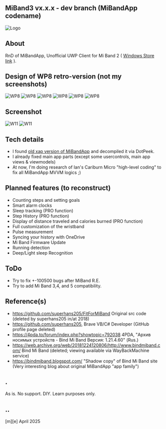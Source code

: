 ## MiBand3 vx.x.x - dev branch (MiBandApp codename)
![Logo](Images/logo.png)

## About 
RnD of MiBandApp, Unofficial UWP Client for Mi Band 2 ( [Windows Store link](https://apps.microsoft.com/detail/9p9p4lqh99c7?hl=ru-RU&gl=RU)  ).

## Design of WP8 retro-version (not my screenshots)
![WP8](Images/retro01.png)
![WP8](Images/retro02.png)
![WP8](Images/retro03.png)
![WP8](Images/retro04.png)
![WP8](Images/retro05.png)
![WP8](Images/retro06.png)

## Screenshot
![W11](Images/sshot01.png)
![W11](Images/sshot02.png)

## Tech details
- I found [old xap version of MiBandApp](https://4pda.to/forum/index.php?showtopic=792038) and decompiled it via DotPeek.
- I already fixed main app parts (except some usercontrols, main app views & viewmodels)
- At now, I'm doing research of Ian's Cariburn Micro "high-level coding" to fix all MiBandApp MVVM logics ;) 

## Planned features (to reconstruct)
- Counting steps and setting goals
- Smart alarm clocks
- Sleep tracking (PRO function)
- Step History (PRO function)
- Display of distance traveled and calories burned (PRO function)
- Full customization of the wristband
- Pulse measurement
- Syncing your history with OneDrive
- Mi Band Firmware Update
- Running detection
- Deep/Light sleep Recognition
 
## ToDo
- Try to fix +-100500 bugs after MiBand R.E.
- Try to add Mi Band 3,4, and 5 compatibility.


## Reference(s)
- https://github.com/superhans205/FitForMiBand Original src code (deleted by superhans205 in/at 2018)
- https://github.com/superhans205, Brave VB/C# Developer (GitHub profile page deleted)
- https://4pda.to/forum/index.php?showtopic=792038 4PDA, "Архив носимых устройств - Bind Mi Band Версия: 1.21.4.60" (Rus.)
- https://web.archive.org/web/20181224120806/http://www.bindmiband.com/ Bind Mi Band (deleted; viewing available via WayBackMachine service)
- https://bindmiband.blogspot.com/ "Shadow copy" of Bind Mi Band site (Very interesting blog about original MiBandApp "app family")

## .
As is. No support. DIY. Learn purposes only.

## ..
[m][e] April 2025